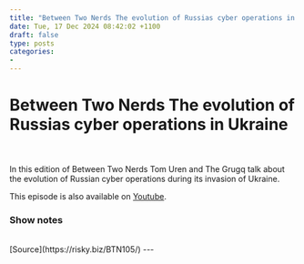 ```yaml
---
title: "Between Two Nerds The evolution of Russias cyber operations in Ukraine"
date: Tue, 17 Dec 2024 08:42:02 +1100
draft: false
type: posts
categories: 
- 
---
```

# Between Two Nerds The evolution of Russias cyber operations in Ukraine

<br/>

<br/>
In this edition of Between Two Nerds Tom Uren and The Grugq talk about the evolution of Russian cyber operations during its invasion of Ukraine.

This episode is also available on [Youtube](https://youtu.be/e49QGvfSWoU).

### Show notes

<br/>
[Source](https://risky.biz/BTN105/)
---
